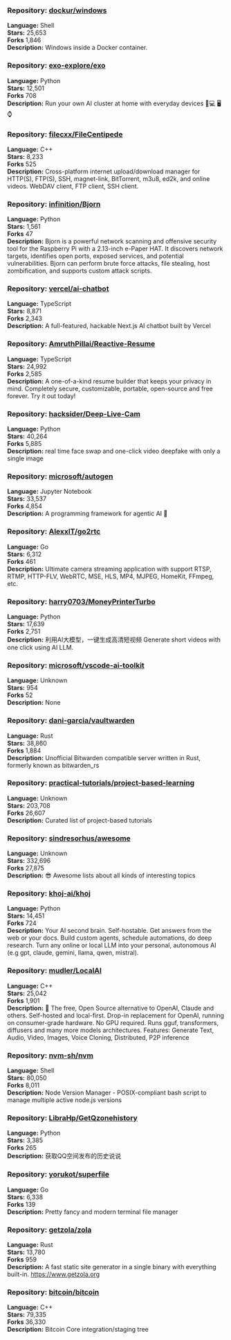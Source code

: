 ### **Repository:** [dockur/windows](https://github.com/dockur/windows)  

**Language:** Shell  
**Stars:** 25,653  
**Forks** 1,846  
**Description:** Windows inside a Docker container.  

### **Repository:** [exo-explore/exo](https://github.com/exo-explore/exo)  

**Language:** Python  
**Stars:** 12,501  
**Forks** 708  
**Description:** Run your own AI cluster at home with everyday devices 📱💻 🖥️⌚  

### **Repository:** [filecxx/FileCentipede](https://github.com/filecxx/FileCentipede)  

**Language:** C++  
**Stars:** 8,233  
**Forks** 525  
**Description:** Cross-platform internet upload/download manager for HTTP(S), FTP(S), SSH, magnet-link, BitTorrent, m3u8, ed2k, and online videos. WebDAV client, FTP client, SSH client.  

### **Repository:** [infinition/Bjorn](https://github.com/infinition/Bjorn)  

**Language:** Python  
**Stars:** 1,561  
**Forks** 47  
**Description:** Bjorn is a powerful network scanning and offensive security tool for the Raspberry Pi with a 2.13-inch e-Paper HAT. It discovers network targets, identifies open ports, exposed services, and potential vulnerabilities. Bjorn can perform brute force attacks, file stealing, host zombification, and supports custom attack scripts.  

### **Repository:** [vercel/ai-chatbot](https://github.com/vercel/ai-chatbot)  

**Language:** TypeScript  
**Stars:** 8,871  
**Forks** 2,343  
**Description:** A full-featured, hackable Next.js AI chatbot built by Vercel  

### **Repository:** [AmruthPillai/Reactive-Resume](https://github.com/AmruthPillai/Reactive-Resume)  

**Language:** TypeScript  
**Stars:** 24,992  
**Forks** 2,585  
**Description:** A one-of-a-kind resume builder that keeps your privacy in mind. Completely secure, customizable, portable, open-source and free forever. Try it out today!  

### **Repository:** [hacksider/Deep-Live-Cam](https://github.com/hacksider/Deep-Live-Cam)  

**Language:** Python  
**Stars:** 40,264  
**Forks** 5,885  
**Description:** real time face swap and one-click video deepfake with only a single image  

### **Repository:** [microsoft/autogen](https://github.com/microsoft/autogen)  

**Language:** Jupyter Notebook  
**Stars:** 33,537  
**Forks** 4,854  
**Description:** A programming framework for agentic AI 🤖  

### **Repository:** [AlexxIT/go2rtc](https://github.com/AlexxIT/go2rtc)  

**Language:** Go  
**Stars:** 6,312  
**Forks** 461  
**Description:** Ultimate camera streaming application with support RTSP, RTMP, HTTP-FLV, WebRTC, MSE, HLS, MP4, MJPEG, HomeKit, FFmpeg, etc.  

### **Repository:** [harry0703/MoneyPrinterTurbo](https://github.com/harry0703/MoneyPrinterTurbo)  

**Language:** Python  
**Stars:** 17,639  
**Forks** 2,751  
**Description:** 利用AI大模型，一键生成高清短视频 Generate short videos with one click using AI LLM.  

### **Repository:** [microsoft/vscode-ai-toolkit](https://github.com/microsoft/vscode-ai-toolkit)  

**Language:** Unknown  
**Stars:** 954  
**Forks** 52  
**Description:** None  

### **Repository:** [dani-garcia/vaultwarden](https://github.com/dani-garcia/vaultwarden)  

**Language:** Rust  
**Stars:** 38,860  
**Forks** 1,884  
**Description:** Unofficial Bitwarden compatible server written in Rust, formerly known as bitwarden_rs  

### **Repository:** [practical-tutorials/project-based-learning](https://github.com/practical-tutorials/project-based-learning)  

**Language:** Unknown  
**Stars:** 203,708  
**Forks** 26,607  
**Description:** Curated list of project-based tutorials  

### **Repository:** [sindresorhus/awesome](https://github.com/sindresorhus/awesome)  

**Language:** Unknown  
**Stars:** 332,696  
**Forks** 27,875  
**Description:** 😎 Awesome lists about all kinds of interesting topics  

### **Repository:** [khoj-ai/khoj](https://github.com/khoj-ai/khoj)  

**Language:** Python  
**Stars:** 14,451  
**Forks** 724  
**Description:** Your AI second brain. Self-hostable. Get answers from the web or your docs. Build custom agents, schedule automations, do deep research. Turn any online or local LLM into your personal, autonomous AI (e.g gpt, claude, gemini, llama, qwen, mistral).  

### **Repository:** [mudler/LocalAI](https://github.com/mudler/LocalAI)  

**Language:** C++  
**Stars:** 25,042  
**Forks** 1,901  
**Description:** 🤖 The free, Open Source alternative to OpenAI, Claude and others. Self-hosted and local-first. Drop-in replacement for OpenAI, running on consumer-grade hardware. No GPU required. Runs gguf, transformers, diffusers and many more models architectures. Features: Generate Text, Audio, Video, Images, Voice Cloning, Distributed, P2P inference  

### **Repository:** [nvm-sh/nvm](https://github.com/nvm-sh/nvm)  

**Language:** Shell  
**Stars:** 80,050  
**Forks** 8,011  
**Description:** Node Version Manager - POSIX-compliant bash script to manage multiple active node.js versions  

### **Repository:** [LibraHp/GetQzonehistory](https://github.com/LibraHp/GetQzonehistory)  

**Language:** Python  
**Stars:** 3,385  
**Forks** 265  
**Description:** 获取QQ空间发布的历史说说  

### **Repository:** [yorukot/superfile](https://github.com/yorukot/superfile)  

**Language:** Go  
**Stars:** 6,338  
**Forks** 139  
**Description:** Pretty fancy and modern terminal file manager  

### **Repository:** [getzola/zola](https://github.com/getzola/zola)  

**Language:** Rust  
**Stars:** 13,780  
**Forks** 959  
**Description:** A fast static site generator in a single binary with everything built-in. https://www.getzola.org  

### **Repository:** [bitcoin/bitcoin](https://github.com/bitcoin/bitcoin)  

**Language:** C++  
**Stars:** 79,335  
**Forks** 36,330  
**Description:** Bitcoin Core integration/staging tree  

